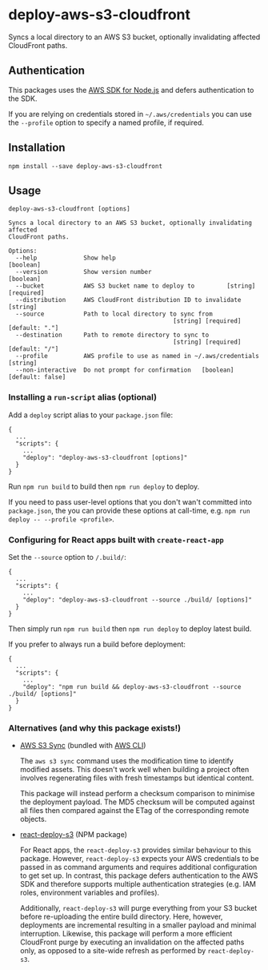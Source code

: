# deploy-aws-s3-cloudfront

Syncs a local directory to an AWS S3 bucket, optionally invalidating affected CloudFront paths.

## Authentication

This packages uses the [AWS SDK for Node.js](https://aws.amazon.com/sdk-for-node-js/) and defers authentication to the SDK.

If you are relying on credentials stored in `~/.aws/credentials` you can use the `--profile` option to specify a named profile, if required.

## Installation

    npm install --save deploy-aws-s3-cloudfront

## Usage

    deploy-aws-s3-cloudfront [options]
    
    Syncs a local directory to an AWS S3 bucket, optionally invalidating affected
    CloudFront paths.
    
    Options:
      --help             Show help                                         [boolean]
      --version          Show version number                               [boolean]
      --bucket           AWS S3 bucket name to deploy to         [string] [required]
      --distribution     AWS CloudFront distribution ID to invalidate       [string]
      --source           Path to local directory to sync from
                                                  [string] [required] [default: "."]
      --destination      Path to remote directory to sync to
                                                  [string] [required] [default: "/"]
      --profile          AWS profile to use as named in ~/.aws/credentials  [string]
      --non-interactive  Do not prompt for confirmation   [boolean] [default: false]

### Installing a `run-script` alias (optional)

Add a `deploy` script alias to your `package.json` file:

    {
      ...
      "scripts": {
        ...
        "deploy": "deploy-aws-s3-cloudfront [options]"
      }
    }

Run `npm run build` to build then `npm run deploy` to deploy.

If you need to pass user-level options that you don't wan't committed into `package.json`, the you can provide these options at call-time, e.g. `npm run deploy -- --profile <profile>`.

### Configuring for React apps built with `create-react-app`

Set the `--source` option to `/.build/`:

    {
      ...
      "scripts": {
        ...
        "deploy": "deploy-aws-s3-cloudfront --source ./build/ [options]"
      }
    }

Then simply run `npm run build` then `npm run deploy` to deploy latest build.

If you prefer to always run a build before deployment:

    {
      ...
      "scripts": {
        ...
        "deploy": "npm run build && deploy-aws-s3-cloudfront --source ./build/ [options]"
      }
    }

### Alternatives (and why this package exists!)

* [AWS S3 Sync](https://docs.aws.amazon.com/cli/latest/reference/s3/sync.html) (bundled with [AWS CLI](https://aws.amazon.com/cli/))

  The `aws s3 sync` command uses the modification time to identify modified assets. This doesn't work well when building a project often involves regenerating files with fresh timestamps but identical content.

  This package will instead perform a checksum comparison to minimise the deployment payload. The MD5 checksum will be computed against all files then compared against the ETag of the corresponding remote objects.

* [react-deploy-s3](https://www.npmjs.com/package/react-deploy-s3) (NPM package)

  For React apps, the `react-deploy-s3` provides similar behaviour to this package. However, `react-deploy-s3` expects your AWS credentials to be passed in as command arguments and requires additional configuration to get set up. In contrast, this package defers authentication to the AWS SDK and therefore supports multiple authentication strategies (e.g. IAM roles, environment variables and profiles).

  Additionally, `react-deploy-s3` will purge everything from your S3 bucket before re-uploading the entire build directory. Here, however, deployments are incremental resulting in a smaller payload and minimal interruption. Likewise, this package will perform a more efficient CloudFront purge by executing an invalidation on the affected paths only, as opposed to a site-wide refresh as performed by `react-deploy-s3`.
